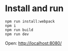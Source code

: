 # Install and run

```lang-none
npm run install:webpack
npm i  
npm run build
npm run dev
```

Open: [http://localhost:8080/](http://localhost:8080/)
